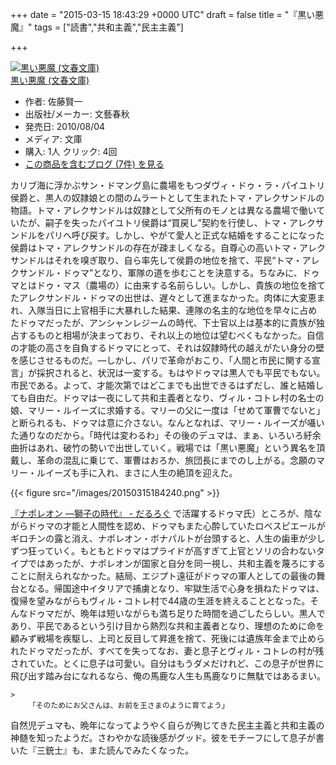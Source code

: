 
+++
date = "2015-03-15 18:43:29 +0000 UTC"
draft = false
title = "『黒い悪魔』"
tags = ["読書","共和主義","民主主義"]

+++
<div class="hatena-asin-detail"><a href="http://www.amazon.co.jp/exec/obidos/ASIN/4167773899/bestylesnet-22/"><img src="https://images-fe.ssl-images-amazon.com/images/I/61b%2BBWqD1yL._SL160_.jpg" class="hatena-asin-detail-image" alt="黒い悪魔 (文春文庫)" title="黒い悪魔 (文春文庫)"/></a><div class="hatena-asin-detail-info"><a href="http://www.amazon.co.jp/exec/obidos/ASIN/4167773899/bestylesnet-22/">黒い悪魔 (文春文庫)</a><ul><li><span class="hatena-asin-detail-label">作者:</span> 佐藤賢一</li><li><span class="hatena-asin-detail-label">出版社/メーカー:</span> 文藝春秋</li><li><span class="hatena-asin-detail-label">発売日:</span> 2010/08/04</li><li><span class="hatena-asin-detail-label">メディア:</span> 文庫</li><li><span class="hatena-asin-detail-label">購入</span>: 1人 <span class="hatena-asin-detail-label">クリック</span>: 4回</li><li><a href="http://d.hatena.ne.jp/asin/4167773899/bestylesnet-22" target="_blank">この商品を含むブログ (7件) を見る</a></li></ul></div><div class="hatena-asin-detail-foot"></div></div>カリブ海に浮かぶサン・ドマング島に農場をもつダヴィ・ドゥ・ラ・パイユトリ侯爵と、黒人の奴隷娘との間のムラートとして生まれたトマ・アレクサンドルの物語。トマ・アレクサンドルは奴隷として父所有のモノとは異なる農場で働いていたが、嗣子を失ったパイユトリ侯爵は“買戻し”契約を行使し、トマ・アレクサンドルをパリへ呼び戻す。しかし、やがて愛人と正式な結婚をすることになった侯爵はトマ・アレクサンドルの存在が疎ましくなる。自尊心の高いトマ・アレクサンドルはそれを嗅ぎ取り、自ら率先して侯爵の地位を捨て、平民“トマ・アレクサンドル・ドゥマ”となり、軍隊の道を歩むことを決意する。ちなみに、ドゥマとはドゥ・マス（農場の）に由来する名前らしい。しかし、貴族の地位を捨てたアレクサンドル・ドゥマの出世は、遅々として進まなかった。肉体に大変恵まれ、入隊当日に上官相手に大暴れした結果、連隊の名主的な地位を早々に占めたドゥマだったが、アンシャンレジームの時代、下士官以上は基本的に貴族が独占するものと相場が決まっており、それ以上の地位は望むべくもなかった。自信の才能の高さを自負するドゥマにとって、それは奴隷時代の越えがたい身分の壁を感じさせるものだ。―しかし、パリで革命がおこり、「人間と市民に関する宣言」が採択されると、状況は一変する。もはやドゥマは黒人でも平民でもない。市民である。よって、才能次第ではどこまでも出世できるはずだし、誰と結婚しても自由だ。ドゥマは一夜にして共和主義者となり、ヴィル・コトレ村の名士の娘、マリー・ルイーズに求婚する。マリーの父に一度は「せめて軍曹でないと」と断られるも、ドゥマは意に介さない。なんとなれば、マリー・ルイーズが囁いた通りなのだから。「時代は変わるわ」その後のデュマは、まぁ、いろいろ紆余曲折はあれ、破竹の勢いで出世していく。戦場では「黒い悪魔」という異名を頂戴し、革命の混乱に乗じて、軍曹はおろか、旅団長にまでのし上がる。念願のマリー・ルイーズも手に入れ、まさに人生の絶頂を迎えた。

{{< figure src="/images/20150315184240.png"  >}}

<a href="https://blog.daruyanagi.jp/entry/2015/02/19/025618">『ナポレオン ―獅子の時代』 - だるろぐ</a> で活躍するドゥマ氏）ところが、陰ながらドゥマの才能と人間性を認め、ドゥマもまた心酔していたロベスピエールがギロチンの露と消え、ナポレオン・ボナパルトが台頭すると、人生の歯車が少しずつ狂っていく。もともとドゥマはプライドが高すぎて上官とソリの合わないタイプではあったが、ナポレオンが国家と自分を同一視し、共和主義を蔑ろにすることに耐えられなかった。結局、エジプト遠征がドゥマの軍人としての最後の舞台となる。帰国途中イタリアで捕虜となり、牢獄生活で心身を損ねたドゥマは、復帰を望みながらもヴィル・コトレ村で44歳の生涯を終えることとなった。そんなドゥマだが、晩年は短いながらも満ち足りた時間を過ごしたらしい。黒人であり、平民であるという引け目から熱烈な共和主義者となり、理想のために命を顧みず戦場を疾駆し、上司と反目して昇進を捨て、死後には遺族年金まで止められたドゥマだったが、すべてを失ってなお、妻と息子とヴィル・コトレの村が残されていた。とくに息子は可愛い。自分はもうダメだけれど、この息子が世界に飛び出す踏み台になれるなら、俺の馬鹿な人生も馬鹿なりに無駄ではあるまい。

    >
        「そのためにお父さんは、お前を王さまのように育てよう」

    
自然児デュマも、晩年になってようやく自らが殉じてきた民主主義と共和主義の神髄を知ったようだ。さわやかな読後感がグッド。彼をモチーフにして息子が書いた『三銃士』も、また読んでみたくなった。


